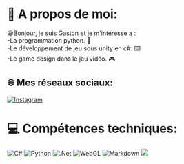 # 💫 A propos de moi:
😀Bonjour, je suis Gaston et je m'intéresse a :<br>
-La programmation python. 🐍<br>
-Le développement de jeu sous unity en c#. ⌨️<br>
-Le game design dans le jeu vidéo. 🎮

## 🌐 Mes réseaux sociaux:
[![Instagram](https://img.shields.io/badge/Instagram-%23E4405F.svg?logo=Instagram&logoColor=white)](https://instagram.com/tongas_unity) 

# 💻 Compétences techniques:
![C#](https://upload.wikimedia.org/wikipedia/commons/b/bd/Logo_C_sharp.svg) ![Python](https://www.python.org/static/community_logos/python-logo.png)  ![.Net](https://upload.wikimedia.org/wikipedia/commons/thumb/7/7d/Microsoft_.NET_logo.svg/150px-Microsoft_.NET_logo.svg.png) ![WebGL](https://img.shields.io/badge/WebGL-990000?logo=webgl&logoColor=white&style=for-the-badge) ![Markdown]()
[![](https://visitcount.itsvg.in/api?id=Odinseil&icon=1&color=2)](https://visitcount.itsvg.in)

<!-- Proudly created with GPRM ( https://gprm.itsvg.in ) -->
